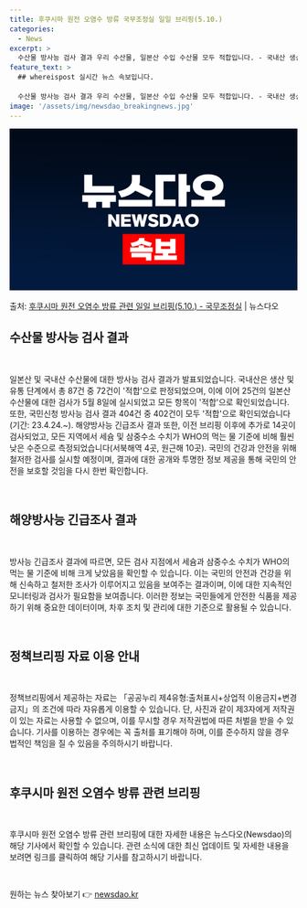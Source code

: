 ```yaml
---
title: 후쿠시마 원전 오염수 방류 국무조정실 일일 브리핑(5.10.)
categories:
  - News
excerpt: >
  수산물 방사능 검사 결과 우리 수산물, 일본산 수입 수산물 모두 적합입니다. - 국내산 생산단계 87건, 유…
feature_text: >
  ## whereispost 실시간 뉴스 속보입니다.

  수산물 방사능 검사 결과 우리 수산물, 일본산 수입 수산물 모두 적합입니다. - 국내산 생산단계 87건, 유…
image: '/assets/img/newsdao_breakingnews.jpg'
---
```


![뉴스다오 속보](/assets/img/newsdao_breakingnews.jpg)

<p>출처: <a href="https://newsdao.kr/3784" rel="dofollow">후쿠시마 원전 오염수 방류 관련 일일 브리핑(5.10.) - 국무조정실</a> | 뉴스다오</p>

<h2 data-ke-size="size26">수산물 방사능 검사 결과</h2>
<p data-ke-size="size16">&nbsp;</p>
일본산 및 국내산 수산물에 대한 방사능 검사 결과가 발표되었습니다. 국내산은 생산 및 유통 단계에서 총 87건 중 72건이 '적합'으로 판정되었으며, 이에 이어 25건의 일본산 수산물에 대한 검사가 5월 8일에 실시되었고 모든 항목이 '적합'으로 확인되었습니다. 또한, 국민신청 방사능 검사 결과 404건 중 402건이 모두 '적합'으로 확인되었습니다(기간: 23.4.24.~). 해양방사능 긴급조사 결과 또한, 이전 브리핑 이후에 추가로 14곳이 검사되었고, 모든 지역에서 세슘 및 삼중수소 수치가 WHO의 먹는 물 기준에 비해 훨씬 낮은 수준으로 측정되었습니다(서북해역 4곳, 원근해 10곳). 국민의 건강과 안전을 위해 철저한 검사를 실시할 예정이며, 결과에 대한 공개와 투명한 정보 제공을 통해 국민의 안전을 보호할 것임을 다시 한번 확인합니다.</p>
<p data-ke-size="size16">&nbsp;</p>

<h2 data-ke-size="size26">해양방사능 긴급조사 결과</h2>
<p data-ke-size="size16">&nbsp;</p>
방사능 긴급조사 결과에 따르면, 모든 검사 지점에서 세슘과 삼중수소 수치가 WHO의 먹는 물 기준에 비해 크게 낮았음을 확인할 수 있습니다. 이는 국민의 안전과 건강을 위해 신속하고 철저한 조사가 이루어지고 있음을 보여주는 결과이며, 이에 대한 지속적인 모니터링과 검사가 필요함을 보여줍니다. 이러한 정보는 국민들에게 안전한 식품을 제공하기 위해 중요한 데이터이며, 차후 조치 및 관리에 대한 기준으로 활용될 수 있습니다.</p>
<p data-ke-size="size16">&nbsp;</p>

<h2 data-ke-size="size26">정책브리핑 자료 이용 안내</h2>
<p data-ke-size="size16">&nbsp;</p>
정책브리핑에서 제공하는 자료는 「공공누리 제4유형:출처표시+상업적 이용금지+변경금지」의 조건에 따라 자유롭게 이용할 수 있습니다. 단, 사진과 같이 제3자에게 저작권이 있는 자료는 사용할 수 없으며, 이를 무시할 경우 저작권법에 따른 처벌을 받을 수 있습니다. 기사를 이용하는 경우에는 꼭 출처를 표기해야 하며, 이를 준수하지 않을 경우 법적인 책임을 질 수 있음을 주의하시기 바랍니다.</p>
<p data-ke-size="size16">&nbsp;</p>

<h2 data-ke-size="size26">후쿠시마 원전 오염수 방류 관련 브리핑</h2>
<p data-ke-size="size16">&nbsp;</p>
후쿠시마 원전 오염수 방류 관련 브리핑에 대한 자세한 내용은 뉴스다오(Newsdao)의 해당 기사에서 확인할 수 있습니다. 관련 소식에 대한 최신 업데이트 및 자세한 내용을 보려면 링크를 클릭하여 해당 기사를 참고하시기 바랍니다.</p>
<p data-ke-size="size16">&nbsp;</p> 

원하는 뉴스 찾아보기 👉 <a href="https://newsdao.kr" rel="dofollow">newsdao.kr</a>


